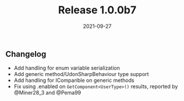 ﻿---
slug: release-1.0.0b7
title: Release 1.0.0b7
date: 2021-09-27
authors: [merlin]
tags: [release beta]
---

## Changelog
- Add handling for enum variable serialization
- Add generic method/UdonSharpBehaviour type support
- Add handling for IComparible on generic methods
- Fix using .enabled on `GetComponent<UserType>()` results, reported by @Miner28_3 and @Pema99